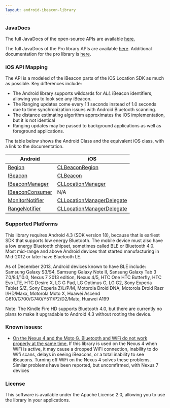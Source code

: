 ```yaml
---
layout: android-ibeacon-library
---
```


### JavaDocs

The full JavaDocs of the open-source APIs are available [here.](http://developer.radiusnetworks.com/android-ibeacon-service/doc/)

The full JavaDocs of the Pro library APIs are available 
[here](/ibeacon/android/pro/javadocs/).  Additional documentation for the pro library is [here](/ibeacon/android/pro/documentation.html).



### iOS API Mapping

The API is a modeled of the iBeacon parts of the iOS Location SDK as much as possible. Key differences include:

* The Android library supports wildcards for *ALL* iBeacon identifiers, allowing you to look see any iBeacon.
* The Ranging updates come every 1.1 seconds instead of 1.0 seconds due to time synchronization issues with Android Bluetooth scanning.
* The distance estimating algorithm approximates the iOS implementation, but it is not identical
* Ranging updates may be passed to background applications as well as foreground applications.

The table below shows the Android Class and the equivalent iOS class, with a link to the documentation.

Android | iOS 
------- | --- 
[Region](http://developer.radiusnetworks.com/android-ibeacon-service/doc/com/radiusnetworks/ibeacon/Region.html)  | [CLBeaconRegion](https://developer.apple.com/library/ios/documentation/CoreLocation/Reference/CLBeaconRegion_class/Reference/Reference.html)
[IBeacon](http://developer.radiusnetworks.com/android-ibeacon-service/doc/com/radiusnetworks/ibeacon/IBeacon.html)  | [CLBeacon](https://developer.apple.com/library/ios/documentation/CoreLocation/Reference/CLBeacon_class/Reference/Reference.html)
[IBeaconManager](http://developer.radiusnetworks.com/android-ibeacon-service/doc/com/radiusnetworks/ibeacon/IBeaconManager.html)  | [CLLocationManager](https://developer.apple.com/library/ios/documentation/CoreLocation/Reference/CLLocationManager_Class/CLLocationManager/CLLocationManager.html)
[IBeaconConsumer](http://developer.radiusnetworks.com/android-ibeacon-service/doc/com/radiusnetworks/ibeacon/IBeaconConsumer.html)  | N/A 
[MonitorNotifier](http://developer.radiusnetworks.com/android-ibeacon-service/doc/com/radiusnetworks/ibeacon/MonitorNotifier.html)  | [CLLocationManagerDelegate](https://developer.apple.com/library/ios/documentation/CoreLocation/Reference/CLLocationManagerDelegate_Protocol/CLLocationManagerDelegate/CLLocationManagerDelegate.html)
[RangeNotifier](http://developer.radiusnetworks.com/android-ibeacon-service/doc/com/radiusnetworks/ibeacon/RangeNotifier.html)  | [CLLocationManagerDelegate](https://developer.apple.com/library/ios/documentation/CoreLocation/Reference/CLLocationManagerDelegate_Protocol/CLLocationManagerDelegate/CLLocationManagerDelegate.html)

### Supported Platforms

This library requires Android 4.3 (SDK version 18), because that is earliest SDK that supports low energy Bluetooth. 
The mobile device must also have a low energy Bluetooth chipset, sometimes called BLE or Bluetooth 4.0.  Most mid-range and above Android devices that started manufacturing in Mid-2012 or later have Bluetooth LE.

As of December 2013, Android devices known to have BLE include: Samsung Galaxy S3/S4, Samsung Galaxy Note II, Sansung Galaxy Tab 3 7.0/8.1/10.0, Nexus 7 2013 edition, Nexus 4/5, HTC One HTC Butterfly, HTC Evo LTE, HTC Desire X, LG G Pad, LG Optimus G, LG G2, Sony Experia Tablet S/Z, Sony Experia Z/L/P/M, Motorola Droid DNA, Motorola Droid Razr I/HD/Maxx, Motorola Moto X, Huawei Ascend G610/G700/G740/Y511/P2/D2/Mate, Huawei A199

Note:  The Kindle Fire HD supports Bluetooth 4.0, but there are currently no plans to make it upgradable to Android 4.3 without rooting the device.

### Known issues:

* [On the Nexus 4 and the Moto G, Bluetooth and WiFi do not work properly at the same time.](https://code.google.com/p/android/issues/detail?id=41631)  If this library is used on the Nexus 4 when WiFi is active, it may cause a dropped WiFi connection, inability to do Wifi scans, delays in seeing iBeacons, or a total inability to see iBeacons.  Turning off WiFi on the Nexus 4 solves these problems.  Similar problems have been reported, but uncomfirmed, with Nexus 7 devices

### License

This software is available under the Apache License 2.0, allowing you to use the library in your applications.
